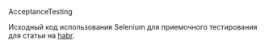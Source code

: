 AcceptanceTesting

Исходный код использования Selenium для приемочного тестирования для статьи на [habr](https://habr.com/ru/post/221169/).
